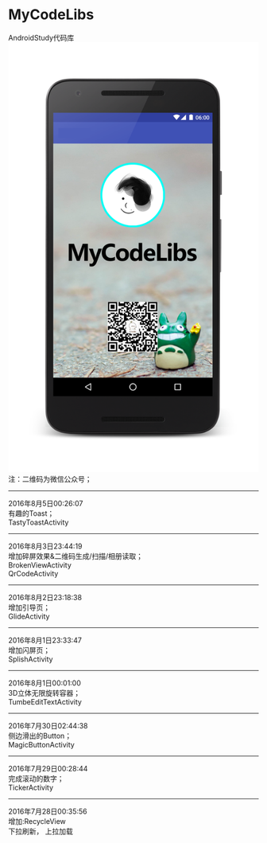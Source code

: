 # MyCodeLibs
AndroidStudy代码库	
![image](https://github.com/Merbn/MyCodeLibs/blob/master/myscreen.png)
注：二维码为微信公众号；
_____________________
2016年8月5日00:26:07   
有趣的Toast；  
TastyToastActivity    
_____________________
2016年8月3日23:44:19   
增加碎屏效果&二维码生成/扫描/相册读取；  
BrokenViewActivity  
QrCodeActivity   
_____________________
2016年8月2日23:18:38   
增加引导页；  
GlideActivity   
_____________________
2016年8月1日23:33:47   
增加闪屏页；  
SplishActivity   
_____________________
2016年8月1日00:01:00   
3D立体无限旋转容器；  
TumbeEditTextActivity   
_____________________
2016年7月30日02:44:38   
侧边滑出的Button；  
MagicButtonActivity   
_____________________
2016年7月29日00:28:44   
完成滚动的数字；  
TickerActivity  
_____________________
2016年7月28日00:35:56	
增加:RecycleView  
下拉刷新， 上拉加载
